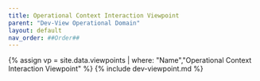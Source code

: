 ```yaml
---
title: Operational Context Interaction Viewpoint
parent: "Dev-View Operational Domain"
layout: default
nav_order: ##Order##
---
```

{% assign vp = site.data.viewpoints | where: "Name","Operational Context Interaction Viewpoint" %}
{% include dev-viewpoint.md %}